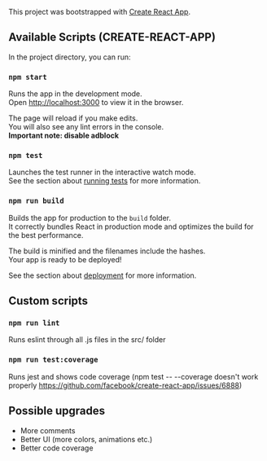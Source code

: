 This project was bootstrapped with [Create React App](https://github.com/facebook/create-react-app).

## Available Scripts (CREATE-REACT-APP)

In the project directory, you can run:

### `npm start`

Runs the app in the development mode.<br>
Open [http://localhost:3000](http://localhost:3000) to view it in the browser.

The page will reload if you make edits.<br>
You will also see any lint errors in the console.<br>
<strong>Important note: disable adblock</strong>

### `npm test`

Launches the test runner in the interactive watch mode.<br>
See the section about [running tests](https://facebook.github.io/create-react-app/docs/running-tests) for more information.

### `npm run build`

Builds the app for production to the `build` folder.<br>
It correctly bundles React in production mode and optimizes the build for the best performance.

The build is minified and the filenames include the hashes.<br>
Your app is ready to be deployed!

See the section about [deployment](https://facebook.github.io/create-react-app/docs/deployment) for more information.

## Custom scripts

### `npm run lint`

Runs eslint through all .js files in the src/ folder

### `npm run test:coverage`

Runs jest and shows code coverage (npm test -- --coverage doesn't work properly https://github.com/facebook/create-react-app/issues/6888)

## Possible upgrades

- More comments
- Better UI (more colors, animations etc.)
- Better code coverage
